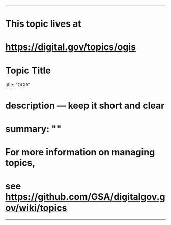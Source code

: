 
---
# This topic lives at
# https://digital.gov/topics/ogis

# Topic Title
title: "OGIA"

# description — keep it short and clear
# summary: ""


# For more information on managing topics,
# see https://github.com/GSA/digitalgov.gov/wiki/topics
---